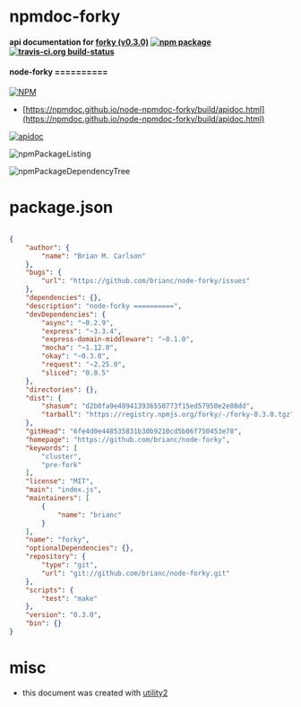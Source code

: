# npmdoc-forky

#### api documentation for  [forky (v0.3.0)](https://github.com/brianc/node-forky)  [![npm package](https://img.shields.io/npm/v/npmdoc-forky.svg?style=flat-square)](https://www.npmjs.org/package/npmdoc-forky) [![travis-ci.org build-status](https://api.travis-ci.org/npmdoc/node-npmdoc-forky.svg)](https://travis-ci.org/npmdoc/node-npmdoc-forky)

#### node-forky ==========

[![NPM](https://nodei.co/npm/forky.png?downloads=true&downloadRank=true&stars=true)](https://www.npmjs.com/package/forky)

- [https://npmdoc.github.io/node-npmdoc-forky/build/apidoc.html](https://npmdoc.github.io/node-npmdoc-forky/build/apidoc.html)

[![apidoc](https://npmdoc.github.io/node-npmdoc-forky/build/screenCapture.buildCi.browser.%252Ftmp%252Fbuild%252Fapidoc.html.png)](https://npmdoc.github.io/node-npmdoc-forky/build/apidoc.html)

![npmPackageListing](https://npmdoc.github.io/node-npmdoc-forky/build/screenCapture.npmPackageListing.svg)

![npmPackageDependencyTree](https://npmdoc.github.io/node-npmdoc-forky/build/screenCapture.npmPackageDependencyTree.svg)



# package.json

```json

{
    "author": {
        "name": "Brian M. Carlson"
    },
    "bugs": {
        "url": "https://github.com/brianc/node-forky/issues"
    },
    "dependencies": {},
    "description": "node-forky ==========",
    "devDependencies": {
        "async": "~0.2.9",
        "express": "~3.3.4",
        "express-domain-middleware": "~0.1.0",
        "mocha": "~1.12.0",
        "okay": "~0.3.0",
        "request": "~2.25.0",
        "sliced": "0.0.5"
    },
    "directories": {},
    "dist": {
        "shasum": "d2b0fa9e489413936550773f15ed57950e2e08dd",
        "tarball": "https://registry.npmjs.org/forky/-/forky-0.3.0.tgz"
    },
    "gitHead": "6fe4d0e448535831b30b9210cd5b06f750453e78",
    "homepage": "https://github.com/brianc/node-forky",
    "keywords": [
        "cluster",
        "pre-fork"
    ],
    "license": "MIT",
    "main": "index.js",
    "maintainers": [
        {
            "name": "brianc"
        }
    ],
    "name": "forky",
    "optionalDependencies": {},
    "repository": {
        "type": "git",
        "url": "git://github.com/brianc/node-forky.git"
    },
    "scripts": {
        "test": "make"
    },
    "version": "0.3.0",
    "bin": {}
}
```



# misc
- this document was created with [utility2](https://github.com/kaizhu256/node-utility2)
